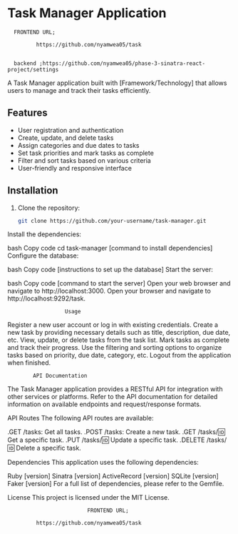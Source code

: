  # Task Manager Application



      FRONTEND URL;

             https://github.com/nyamwea05/task


      backend ;https://github.com/nyamwea05/phase-3-sinatra-react-project/settings

A Task Manager application built with [Framework/Technology] that allows users to manage and track their tasks efficiently.

## Features

- User registration and authentication
- Create, update, and delete tasks
- Assign categories and due dates to tasks
- Set task priorities and mark tasks as complete
- Filter and sort tasks based on various criteria
- User-friendly and responsive interface

## Installation

1. Clone the repository:

   ```bash
   git clone https://github.com/your-username/task-manager.git
Install the dependencies:

bash
Copy code
cd task-manager
[command to install dependencies]
Configure the database:

bash
Copy code
[instructions to set up the database]
Start the server:

bash
Copy code
[command to start the server]
Open your web browser and navigate to http://localhost:3000.
Open your browser and navigate to http://localhost:9292/task.


                      Usage
Register a new user account or log in with existing credentials.
Create a new task by providing necessary details such as title, description, due date, etc.
View, update, or delete tasks from the task list.
Mark tasks as complete and track their progress.
Use the filtering and sorting options to organize tasks based on priority, due date, category, etc.
Logout from the application when finished.



            API Documentation
The Task Manager application provides a RESTful API for integration with other services or platforms. Refer to the API documentation for detailed information on available endpoints and request/response formats.



API Routes
The following API routes are available:


.GET /tasks: Get all tasks.
.POST /tasks: Create a new task.
.GET /tasks/:id: Get a specific task.
.PUT /tasks/:id: Update a specific task.
.DELETE /tasks/:id: Delete a specific task.



Dependencies
This application uses the following dependencies:

Ruby [version]
Sinatra [version]
ActiveRecord [version]
SQLite [version]
Faker [version]
For a full list of dependencies, please refer to the Gemfile.


License
This project is licensed under the MIT License.




                             FRONTEND URL;

             https://github.com/nyamwea05/task